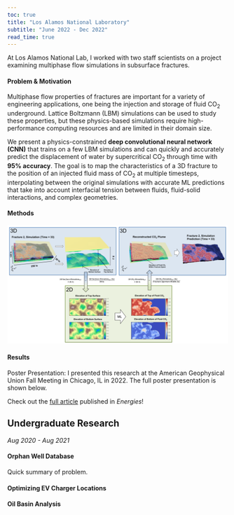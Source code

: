 ```yaml
---
toc: true
title: "Los Alamos National Laboratory"
subtitle: "June 2022 - Dec 2022"
read_time: true
---  
```


At Los Alamos National Lab, I worked with two staff scientists on a project examining multiphase flow simulations in subsurface fractures.

#### Problem & Motivation

Multiphase flow properties of fractures are important for a variety of engineering applications, one being the injection and storage of fluid CO<sub>2</sub> underground. Lattice Boltzmann (LBM) simulations can be used to study these properties, but these physics-based simulations require high-performance computing resources and are limited in their domain size.  

We present a physics-constrained **deep convolutional neural network (CNN)** that trains on a few LBM simulations and can quickly and accurately predict the displacement of water by supercritical CO<sub>2</sub> through time with **95% accuracy**. The goal is to map the characteristics of a 3D fracture to the position of an injected fluid mass of CO<sub>2</sub> at multiple timesteps, interpolating between the original simulations with accurate ML predictions that take into account interfacial tension between fluids, fluid-solid interactions, and complex geometries.  

#### Methods 

![Workflow Diagram showing mapping of 3D simulations to 2D images.](/assets/images/workflow_chart.png)

#### Results 

Poster Presentation:
I presented this research at the American Geophysical Union Fall Meeting in Chicago, IL in 2022. The full poster presentation is shown below.

Check out the [full article](https://www.mdpi.com/1996-1073/15/23/8871) published in *Energies*!

## Undergraduate Research  

*Aug 2020 - Aug 2021*  

#### Orphan Well Database 

Quick summary of problem.

#### Optimizing EV Charger Locations


#### Oil Basin Analysis 

